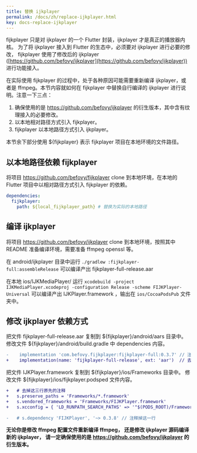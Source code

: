 ```yaml
---
title: 替换 ijkplayer
permalink: /docs/zh/replace-ijkplayer.html
key: docs-replace-ijkplayer
---
```


fijkplayer 只是对 ijkplayer 的一个 Flutter 封装，ijkplayer 才是真正的播放器内核。
为了将 ijkplayer 接入到 Flutter 的生态中，必须要对 ijkplayer 进行必要的修改， fijkplayer 使用了修改后的 ijkplayer ([https://github.com/befovy/ijkplayer](https://github.com/befovy/ijkplayer)) 进行功能接入。

在实际使用 fijkplayer 的过程中，处于各种原因可能需要重新编译 ijkplayer，或者是 ffmpeg。本节内容就如何在 fijkplayer 中替换自行编译的 ijkplayer 进行说明。注意一下三点：

1. 确保使用的是 https://github.com/befovy/ijkplayer 的衍生版本，其中含有纹理接入的必要修改。
2. 以本地相对路径方式引入 fijkplayer。
3. fijkplayer 以本地路径方式引入 ijkplayer。

本节余下部分使用 ${fijkplayer} 表示 fijkplayer 项目在本地环境的文件路径。

## 以本地路径依赖 fijkplayer 
将项目 https://github.com/befovy/fijkplayer clone 到本地环境，在本地的 Flutter 项目中以相对路径方式引入 fijkplayer 的依赖。
```yaml
dependencies:  
  fijkplayer:
    path: ${local_fijkplayer_path} # 替换为实际的本地路径
```

## 编译 ijkplayer 
将项目 https://github.com/befovy/ijkplayer clone 到本地环境，按照其中 README 准备编译环境，需要准备 ffmpeg openssl 等。

在 android/ijkplayer 目录中运行 `./gradlew :fijkplayer-full:assembleRelease` 可以编译产出 fijkplayer-full-release.aar

在本地 ios/IJKMediaPlayer/ 运行 `xcodebuild -project IJKMediaPlayer.xcodeproj -configuration Release -scheme FIJKPlayer-Universal` 可以编译产出 IJKPlayer.framework ，输出在 `ios/CocoaPodsPub` 文件夹中。

## 修改 ijkplayer 依赖方式

把文件 fijkplayer-full-release.aar 复制到 ${fijkplayer}/android/aars 目录中。
修改文件 ${fijkplayer}/android/build.gradle 中 dependencies 内容。
```diff
-    implementation 'com.befovy.fijkplayer:fijkplayer-full:0.3.7' // 注释掉这一行
+    implementation(name: 'fijkplayer-full-release', ext: 'aar')  // 去掉这行原先的注释
```

把文件 IJKPlayer.framework 复制到 ${fijkplayer}/ios/Frameworks 目录中。
修改文件 ${fijkplayer}/ios/fijkplayer.podsped 文件内容。
```diff
+   # 去掉这三行原先的注释
+   s.preserve_paths = 'Frameworks/*.framework'
+   s.vendored_frameworks = 'Frameworks/FIJKPlayer.framework'
+   s.xcconfig = { 'LD_RUNPATH_SEARCH_PATHS' => '"$(PODS_ROOT)/Frameworks/"' }
  
-   # s.dependency 'FIJKPlayer', '~> 0.3.8' // 注释掉这一行
```


**无论你是修改 ffmpeg 配置文件重新编译 ffmpeg， 还是修改 ijkplayer 源码编译新的 ijkplayer， 请一定确保使用的是 https://github.com/befovy/ijkplayer 的衍生版本。**
